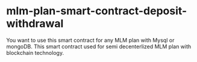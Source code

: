 # mlm-plan-smart-contract-deposit-withdrawal
You want to use this smart contract for any MLM plan with Mysql or mongoDB. This smart contract used for semi decenterlized MLM plan with blockchain technology.
